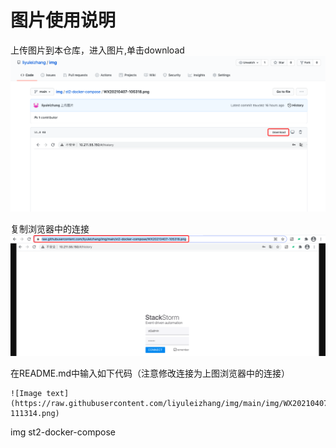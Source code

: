 # 图片使用说明

上传图片到本仓库，进入图片,单击download
![Image text](https://raw.githubusercontent.com/liyuleizhang/img/main/img/WX20210407-111314.png)

复制浏览器中的连接
![Image text](https://raw.githubusercontent.com/liyuleizhang/img/main/img/WX20210407-111452.png)

在README.md中输入如下代码（注意修改连接为上图浏览器中的连接）
```shell
![Image text](https://raw.githubusercontent.com/liyuleizhang/img/main/img/WX20210407-111314.png)
```

img
st2-docker-compose
